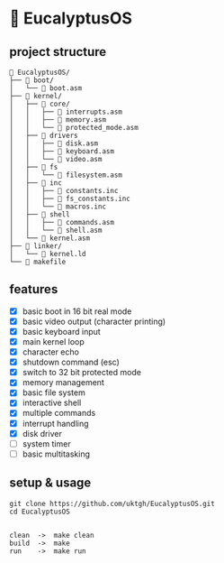 # 🌿 EucalyptusOS 

## project structure
```
📁 EucalyptusOS/
├── 📁 boot/
│   └── 📄 boot.asm
├── 📁 kernel/
│   ├── 📁 core/
│   │   ├── 📄 interrupts.asm
│   │   ├── 📄 memory.asm
│   │   └── 📄 protected_mode.asm
│   ├── 📁 drivers
│   │   ├── 📄 disk.asm
│   │   ├── 📄 keyboard.asm
│   │   └── 📄 video.asm
│   ├── 📁 fs
│   │   └── 📄 filesystem.asm
│   ├── 📁 inc
│   │   ├── 📄 constants.inc
│   │   ├── 📄 fs_constants.inc
│   │   └── 📄 macros.inc
│   ├── 📁 shell
│   │   ├── 📄 commands.asm
│   │   └── 📄 shell.asm
│   └── 📄 kernel.asm
├── 📁 linker/
│   └── 📄 kernel.ld
└── 📑 makefile
```

## features
- [x] basic boot in 16 bit real mode
- [x] basic video output (character printing)
- [x] basic keyboard input
- [x] main kernel loop
- [x] character echo
- [x] shutdown command (esc)
- [x] switch to 32 bit protected mode
- [x] memory management
- [x] basic file system
- [x] interactive shell
- [x] multiple commands 
- [x] interrupt handling
- [x] disk driver
- [ ] system timer
- [ ] basic multitasking 

## setup & usage
```
git clone https://github.com/uktgh/EucalyptusOS.git
cd EucalyptusOS


clean  ->  make clean
build  ->  make
run    ->  make run
```
